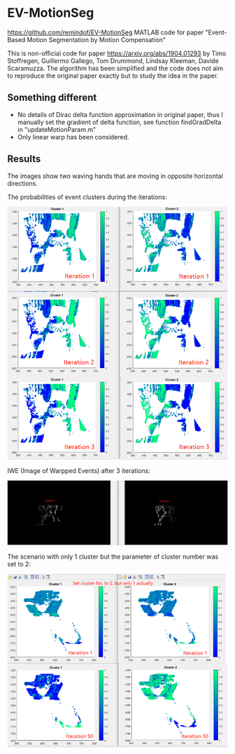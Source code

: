 # EV-MotionSeg
https://github.com/remindof/EV-MotionSeg
MATLAB code for paper "Event-Based Motion Segmentation by Motion Compensation"

This is non-official code for paper https://arxiv.org/abs/1904.01293 by Timo Stoffregen, Guillermo Gallego, Tom Drummond, Lindsay Kleeman, Davide Scaramuzza.
The algorithm has been simplified and the code does not aim to reproduce the original paper exactly but to study the idea in the paper.

## Something different
- No details of  Dirac delta function approximation in original paper, thus I manually set the gradient of delta function, see function findGradDelta in "updateMotionParam.m"
- Only linear warp has been considered.

## Results
The images show two waving hands that are moving in opposite horizontal directions.

The probabilities of event clusters during the iterations:

![image](https://github.com/remindof/EV-MotionSeg/blob/master/results/iter1-3_clusters.png)

IWE (Image of Warpped Events) after 3 iterations:

![image](https://github.com/remindof/EV-MotionSeg/blob/master/results/iter%3D3_IWE.png)

The scenario with only 1 cluster but the parameter of cluster number was set to 2:

![image](https://github.com/remindof/EV-MotionSeg/blob/master/results/cluster_no%3D2but_only_1.png)
